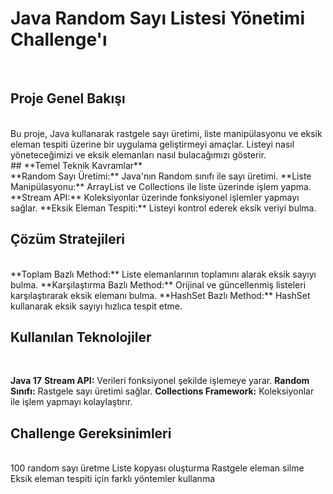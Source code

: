 # **Java Random Sayı Listesi Yönetimi Challenge'ı**
<br>

## **Proje Genel Bakışı**
<br>
Bu proje, Java kullanarak rastgele sayı üretimi, liste manipülasyonu ve eksik eleman tespiti üzerine bir uygulama geliştirmeyi amaçlar. Listeyi nasıl yöneteceğimizi ve eksik elemanları nasıl bulacağımızı gösterir.
<br>
## **Temel Teknik Kavramlar**
<br>
**Random Sayı Üretimi:** Java'nın Random sınıfı ile sayı üretimi.
**Liste Manipülasyonu:** ArrayList ve Collections ile liste üzerinde işlem yapma.
**Stream API:** Koleksiyonlar üzerinde fonksiyonel işlemler yapmayı sağlar.
**Eksik Eleman Tespiti:** Listeyi kontrol ederek eksik veriyi bulma.
<br>

## **Çözüm Stratejileri**
<br>
**Toplam Bazlı Method:** Liste elemanlarının toplamını alarak eksik sayıyı bulma.
**Karşılaştırma Bazlı Method:** Orijinal ve güncellenmiş listeleri karşılaştırarak eksik elemanı bulma.
**HashSet Bazlı Method:** HashSet kullanarak eksik sayıyı hızlıca tespit etme.
<br>

## **Kullanılan Teknolojiler**
<br>

**Java 17**
**Stream API:** Verileri fonksiyonel şekilde işlemeye yarar.
**Random Sınıfı:** Rastgele sayı üretimi sağlar.
**Collections Framework:** Koleksiyonlar ile işlem yapmayı kolaylaştırır.
<br>

## **Challenge Gereksinimleri**
<br>
100 random sayı üretme
Liste kopyası oluşturma
Rastgele eleman silme
Eksik eleman tespiti için farklı yöntemler kullanma
